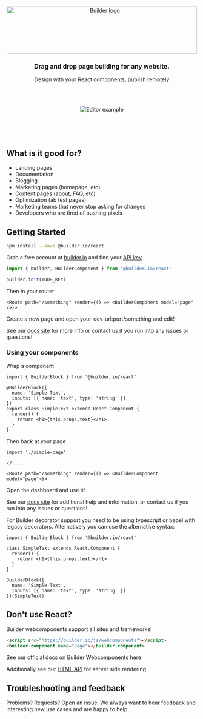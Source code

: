 <br />
<p align="center"><img width="502" height="125" src="https://imgur.com/B9CUJxo.gif" alt="Builder logo" /></p>
<h3 align="center">Drag and drop page building for any website.</h3> 
<p align="center">Design with your React components, publish remotely</p>
<br />
<br />
<p align="center"><img src="https://imgur.com/lHDo3Mq.gif" alt="Editor example" /></p>

<br /><br /><br />

## What is it good for?

- Landing pages
- Documentation
- Blogging
- Marketing pages (homepage, etc)
- Content pages (about, FAQ, etc)
- Optimization (ab test pages)
- Marketing teams that never stop asking for changes
- Developers who are tired of pushing pixels


## Getting Started

```sh
npm install --save @builder.io/react
```

Grab a free account at [builder.io](https://builder.io) and find your [API key](https://builder.io/account/organization)

```ts
import { builder, BuilderComponent } from '@builder.io/react'

builder.init(YOUR_KEY)
```

Then in your router
```tsx
<Route path="/something" render={() => <BuilderComponent model="page" />}>
```

Create a new page and open your-dev-url:port/something and edit!

See our [docs site](https://builder.io/c/docs/react) for more info or contact us if you run into any issues or questions!

### Using your components

Wrap a component

```tsx
import { BuilderBlock } from '@builder.io/react'

@BuilderBlock({
  name: 'Simple Text',
  inputs: [{ name: 'text', type: 'string' }]
})
export class SimpleText extends React.Component {
  render() {
    return <h1>{this.props.text}</h1>
  }
}
```

Then back at your page

```tsx
import './simple-page'

// ...

<Route path="/something" render={() => <BuilderComponent model="page">}>
```

Open the dashboard and use it!

See our [docs site](https://builder.io/c/docs/custom-react-components) for additional help and information, or contact us if you run into any issues or questions!

For Builder decorator support you need to be using typescript or babel with legacy decorators.
Alternatively you can use the alternative syntax:

```tsx
import { BuilderBlock } from '@builder.io/react'

class SimpleText extends React.Component {
  render() {
    return <h1>{this.props.text}</h1>
  }
}

BuilderBlock({
  name: 'Simple Text',
  inputs: [{ name: 'text', type: 'string' }]
})(SimpleText)
```

## Don't use React?

Builder webcomponents support all sites and frameworks!

```html
<script src="https://builder.io/js/webcomponents"></script>
<builder-component name="page"></builder-component>
```

See our official docs on Builder Webcomponents [here](https://builder.io/c/docs/webcomponents-sdk)

Additionally see our [HTML API](https://builder.io/c/docs/html-api) for server side rendering 

## Troubleshooting and feedback

Problems? Requests? Open an issue. We always want to hear feedback and interesting new use cases and are happy to help.
